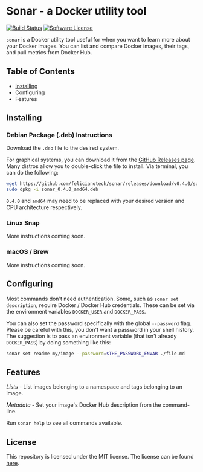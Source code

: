 # Sonar - a Docker utility tool

[![Build Status](https://circleci.com/gh/felicianotech/sonar.svg?style=shield)](https://circleci.com/gh/felicianotech/sonar) [![Software License](https://img.shields.io/badge/license-MIT-blue.svg)](https://raw.githubusercontent.com/felicianotech/sonar/master/LICENSE)

`sonar` is a Docker utility tool useful for when you want to learn more about your Docker images.
You can list and compare Docker images, their tags, and pull metrics from Docker Hub.


## Table of Contents

- [Installing](#installing)
- Configuring
- Features


## Installing

### Debian Package (.deb) Instructions

Download the `.deb` file to the desired system.

For graphical systems, you can download it from the [GitHub Releases page][gh-releases].
Many distros allow you to double-click the file to install.
Via terminal, you can do the following:

```bash
wget https://github.com/felicianotech/sonar/releases/download/v0.4.0/sonar_0.4.0_amd64.deb
sudo dpkg -i sonar_0.4.0_amd64.deb
```

`0.4.0` and `amd64` may need to be replaced with your desired version and CPU architecture respectively.

### Linux Snap

More instructions coming soon.

### macOS / Brew

More instructions coming soon.


## Configuring

Most commands don't need authentication.
Some, such as `sonar set description`, require Docker / Docker Hub credentials.
These can be set via the environment variables `DOCKER_USER` and `DOCKER_PASS`.

You can also set the password specifically with the global `--password` flag.
Please be careful with this, you don't want a password in your shell history.
The suggestion is to pass an environment variable (that isn't already `DOCKER_PASS`) by doing something like this:

```bash
sonar set readme my/image --password=$THE_PASSWORD_ENVAR ./file.md
```


## Features

*Lists* - List images belonging to a namespace and tags belonging to an image.

*Metadata* - Set your image's Docker Hub description from the command-line.

Run `sonar help` to see all commands available.


## License

This repository is licensed under the MIT license.
The license can be found [here](./LICENSE).



[gh-releases]: https://github.com/felicianotech/sonar/releases
